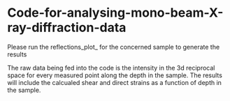 # Code-for-analysing-mono-beam-X-ray-diffraction-data

Please run the reflections_plot_<samplename> for the concerned sample to generate the results

The raw data being fed into the code is the intensity in the 3d reciprocal space for every measured point along the depth in the sample. The results will include the calcualed shear and direct strains as a function of depth in the sample.
